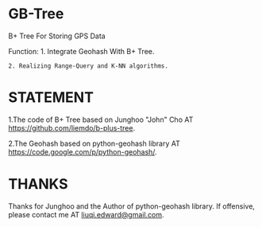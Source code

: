 GB-Tree
=========================================================================================

B+ Tree For Storing GPS Data 

Function:
	1. Integrate Geohash With B+ Tree.

	2. Realizing Range-Query and K-NN algorithms.


STATEMENT
============================================================================================
1.The code of  B+ Tree based on Junghoo "John" Cho AT https://github.com/liemdo/b-plus-tree.

2.The Geohash based on python-geohash library AT https://code.google.com/p/python-geohash/.


THANKS
===========================================================================================
Thanks for Junghoo and the Author of python-geohash library.
If offensive, please contact me AT <liuqi.edward@gmail.com>.
